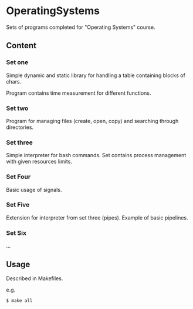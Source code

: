 # OperatingSystems

Sets of programs completed for "Operating Systems" course.

## Content

### Set one

Simple dynamic and static library for handling
a table containing blocks of chars.

Program contains time measurement for different 
functions.  

### Set two

Program for managing files (create, open, copy)
and searching through directories. 

### Set three

Simple interpreter for bash commands. 
Set contains process management with given resources limits.

### Set Four

Basic usage of signals. 

### Set Five

Extension for interpreter from set three (pipes). Example of basic pipelines.

### Set Six

...

## Usage

Described in Makefiles.

e.g.

```sh
$ make all
```